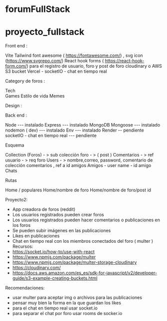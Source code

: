 # forumFullStack
# proyecto_fullstack

Front end : 

Vite 
Tailwind 
font awesome ( https://fontawesome.com/)  , svg icon  (https://www.svgrepo.com/) 
React hook forms ( https://react-hook-form.com/) para el registro de usuario, foro y  post de foro 
cloudinary  o AWS S3 bucket 
Vercel	- 
socketIO - chat en tiempo real 


Category de foros : 

Tech	
Games 
Estilo de vida 
Memes 



Design  : 



 
Back end : 

Node --- instalado
Express --- instalado
MongoDB
Mongoose --- instalado
nodemon ( dev) --- instalado
Env --- instalado
Render -- pendiente
socketIO - chat en tiempo real --- pendiente



Esquema 

Collection  (Foros)   - > sub colección  foro - >   ( post ) 
Comentarios	- >  ref usuario - > req foro 
Users - > nombre,correo, password, comentario de colección comentarios , ref a id amigos 
Amigos - user name -  id amigo 
Chats 


Rutas 

Home / populares 
Home/nombre de foro 
Home/nombre de foro/post id 




Proyecto2:
- App creadora de foros (reddit)
- Los usuarios registrados pueden crear foros
- Los usuarios registrados pueden hacer comentarios o publicaciones en los foros
- Se pueden subir imágenes en las publicaciones
- Likes en publicaciones
- Chat en tiempo real con los miembros conectados del foro ( multer	) 
Recursos: 
- https://socket.io/how-to/use-with-react
- https://www.npmjs.com/package/multer
- https://www.npmjs.com/package/multer-storage-cloudinary
- https://cloudinary.com/
- https://docs.aws.amazon.com/es_es/sdk-for-javascript/v2/developer-guide/s3-example-creating-buckets.html

Recomendaciones: 
- usar multer para aceptar img o archivos para las publicaciones
- pensar muy bien la forma en la que guardan los likes
- para el chat en tiempo real usar socket.io
- para separar el chat por foro usar rooms de socker.io
